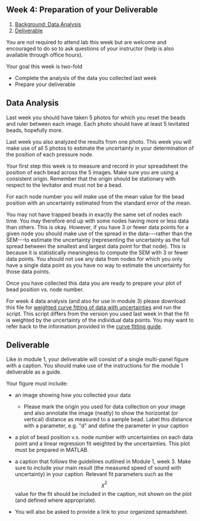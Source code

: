 ## Week 4: Preparation of your Deliverable

1. [Background: Data Analysis](#data-analysis)
2. [Deliverable](#deliverable)

You are not required to attend lab this week but are welcome and encouraged to do so to ask questions of your instructor (help is also available through office hours).

Your goal this week is two-fold

+ Complete the analysis of the data you collected last week
+ Prepare your deliverable

## Data Analysis


Last week you should have taken 5 photos for which you reset the beads and ruler between each image. Each photo should have at least 5 levitated beads, hopefully more.

Last week you also analyzed the results from one photo. This week you will make use of all 5 photos to estimate the uncertainty in your determination of the position of each pressure node.

Your first step this week is to measure and record in your spreadsheet the position of each bead across the 5 images. Make sure you are using a consistent origin. Remember that the origin should be stationary with respect to the levitator and must not be a bead.

For each node number you will make use of the mean value for the bead position with an uncertainty estimated from the standard error of the mean.

You may not have trapped beads in exactly the same set of nodes each time. You may therefore end up with some nodes having more or less data than others. This is okay. However, if you have 3 or fewer data points for a given node you should make use of the spread in the data---rather than the SEM---to estimate the uncertainty (representing the uncertainty as the full spread between the smallest and largest data point for that node). This is because it is statistically meaningless to compute the SEM with 3 or fewer data points. You should not use any data from nodes for which you only have a single data point as you have no way to estimate the uncertainty for those data points.

Once you have collected this data you are ready to prepare your plot of bead position vs. node number. 

For week 4 data analysis (and also for use in module 3) please download this file for [weighted curve fitting of data with uncertainties](curve_fitting.m) and run the script. This script differs from the version you used last week in that the fit is weighted by the uncertainty of the individual data points. You may want to refer back to the information provided in the [curve fitting guide](curve_fitting).

## Deliverable

Like in module 1, your deliverable will consist of a single multi-panel figure with a caption. You should make use of the instructions for the module 1 deliverable as a guide.

Your figure must include:
+ an image showing how you collected your data
    - Please mark the origin you used for data collection on your image and also annotate the image (neatly) to show the horizontal (or vertical) distance as measured to a sample bead. Label this distance with a parameter, e.g. "d" and define the parameter in your caption

+ a plot of bead position v.s. node number with uncertainties on each data point and a linear regression fit weighted by the uncertainties. This plot must be prepared in MATLAB.

+ a caption that follows the guidelines outlined in Module 1, week 3. Make sure to include your main result (the measured speed of sound with uncertainty) in your caption. Relevant fit parameters such as the $$\chi^2$$ value for the fit should be included in the caption, not shown on the plot (and defined where appropriate).

+ You will also be asked to provide a link to your organized spreadsheet.


